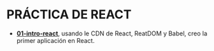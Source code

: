 # PRÁCTICA DE REACT

- [**01-intro-react**](https://github.com/eugenia1984/react-y-react-pro/tree/main/react/01-intro-react), usando le CDN de React, ReatDOM y Babel, creo la primer aplicación en React.